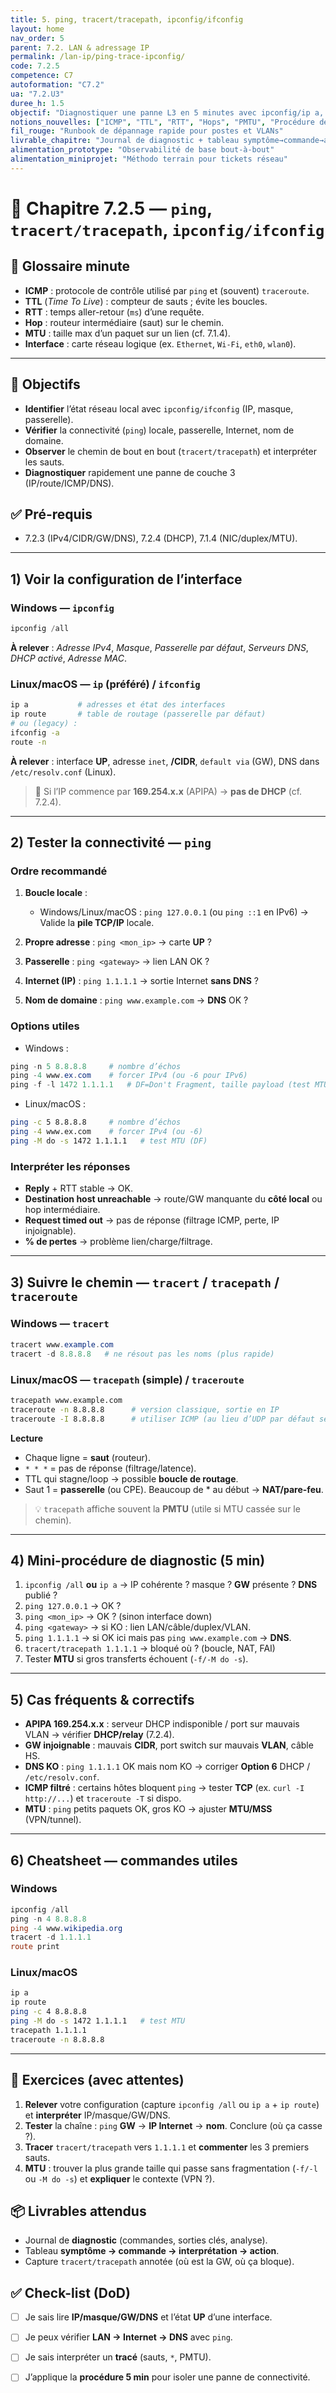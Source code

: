 ```yaml
---
title: 5. ping, tracert/tracepath, ipconfig/ifconfig
layout: home
nav_order: 5
parent: 7.2. LAN & adressage IP
permalink: /lan-ip/ping-trace-ipconfig/
code: 7.2.5
competence: C7
autoformation: "C7.2"
ua: "7.2.U3"
duree_h: 1.5
objectif: "Diagnostiquer une panne L3 en 5 minutes avec ipconfig/ip a, ping et traceroute/tracepath."
notions_nouvelles: ["ICMP", "TTL", "RTT", "Hops", "PMTU", "Procédure de diag LAN→Internet→DNS"]
fil_rouge: "Runbook de dépannage rapide pour postes et VLANs"
livrable_chapitre: "Journal de diagnostic + tableau symptôme→commande→action + trace annoté"
alimentation_prototype: "Observabilité de base bout-à-bout"
alimentation_miniprojet: "Méthodo terrain pour tickets réseau"
---
```



# 📘 Chapitre 7.2.5 — `ping`, `tracert/tracepath`, `ipconfig/ifconfig`

## 📒 Glossaire minute
- **ICMP** : protocole de contrôle utilisé par `ping` et (souvent) `traceroute`.
- **TTL** (*Time To Live*) : compteur de sauts ; évite les boucles.
- **RTT** : temps aller-retour (`ms`) d’une requête.
- **Hop** : routeur intermédiaire (saut) sur le chemin.
- **MTU** : taille max d’un paquet sur un lien (cf. 7.1.4).
- **Interface** : carte réseau logique (ex. `Ethernet`, `Wi-Fi`, `eth0`, `wlan0`).

---

## 🎯 Objectifs
- **Identifier** l’état réseau local avec `ipconfig/ifconfig` (IP, masque, passerelle).  
- **Vérifier** la connectivité (`ping`) locale, passerelle, Internet, nom de domaine.  
- **Observer** le chemin de bout en bout (`tracert/tracepath`) et interpréter les sauts.  
- **Diagnostiquer** rapidement une panne de couche 3 (IP/route/ICMP/DNS).

## ✅ Pré-requis
- 7.2.3 (IPv4/CIDR/GW/DNS), 7.2.4 (DHCP), 7.1.4 (NIC/duplex/MTU).

---

## 1) Voir la configuration de l’interface

### Windows — `ipconfig`
```powershell
ipconfig /all
````

**À relever** : *Adresse IPv4*, *Masque*, *Passerelle par défaut*, *Serveurs DNS*, *DHCP activé*, *Adresse MAC*.

### Linux/macOS — `ip` (préféré) / `ifconfig`

```bash
ip a           # adresses et état des interfaces
ip route       # table de routage (passerelle par défaut)
# ou (legacy) :
ifconfig -a
route -n
```

**À relever** : interface **UP**, adresse `inet`, **/CIDR**, `default via` (GW), DNS dans `/etc/resolv.conf` (Linux).

> 🔎 Si l’IP commence par **169.254.x.x** (APIPA) → **pas de DHCP** (cf. 7.2.4).

---

## 2) Tester la connectivité — `ping`

### Ordre recommandé

1. **Boucle locale** :

   * Windows/Linux/macOS : `ping 127.0.0.1` (ou `ping ::1` en IPv6)
     → Valide la **pile TCP/IP** locale.
2. **Propre adresse** : `ping <mon_ip>` → carte **UP** ?
3. **Passerelle** : `ping <gateway>` → lien LAN OK ?
4. **Internet (IP)** : `ping 1.1.1.1` → sortie Internet **sans DNS** ?
5. **Nom de domaine** : `ping www.example.com` → **DNS** OK ?

### Options utiles

* Windows :

```powershell
ping -n 5 8.8.8.8     # nombre d’échos
ping -4 www.ex.com    # forcer IPv4 (ou -6 pour IPv6)
ping -f -l 1472 1.1.1.1   # DF=Don't Fragment, taille payload (test MTU)
```

* Linux/macOS :

```bash
ping -c 5 8.8.8.8     # nombre d’échos
ping -4 www.ex.com    # forcer IPv4 (ou -6)
ping -M do -s 1472 1.1.1.1   # test MTU (DF)
```

### Interpréter les réponses

* **Reply** + RTT stable → OK.
* **Destination host unreachable** → route/GW manquante du **côté local** ou hop intermédiaire.
* **Request timed out** → pas de réponse (filtrage ICMP, perte, IP injoignable).
* **% de pertes** → problème lien/charge/filtrage.

---

## 3) Suivre le chemin — `tracert` / `tracepath` / `traceroute`

### Windows — `tracert`

```powershell
tracert www.example.com
tracert -d 8.8.8.8   # ne résout pas les noms (plus rapide)
```

### Linux/macOS — `tracepath` (simple) / `traceroute`

```bash
tracepath www.example.com
traceroute -n 8.8.8.8      # version classique, sortie en IP
traceroute -I 8.8.8.8      # utiliser ICMP (au lieu d’UDP par défaut selon distro)
```

**Lecture**

* Chaque ligne = **saut** (routeur).
* `* * *` = pas de réponse (filtrage/latence).
* TTL qui stagne/loop → possible **boucle de routage**.
* Saut 1 = **passerelle** (ou CPE). Beaucoup de \* au début → **NAT/pare-feu**.

> 💡 `tracepath` affiche souvent la **PMTU** (utile si MTU cassée sur le chemin).

---

## 4) Mini-procédure de diagnostic (5 min)

1. `ipconfig /all` **ou** `ip a`
   → IP cohérente ? masque ? **GW** présente ? **DNS** publié ?
2. `ping 127.0.0.1` → OK ?
3. `ping <mon_ip>` → OK ? (sinon interface down)
4. `ping <gateway>` → si KO : lien LAN/câble/duplex/VLAN.
5. `ping 1.1.1.1` → si OK ici mais pas `ping www.example.com` → **DNS**.
6. `tracert/tracepath 1.1.1.1` → bloqué où ? (boucle, NAT, FAI)
7. Tester **MTU** si gros transferts échouent (`-f/-M do -s`).

---

## 5) Cas fréquents & correctifs

* **APIPA 169.254.x.x** : serveur DHCP indisponible / port sur mauvais VLAN → vérifier **DHCP/relay** (7.2.4).
* **GW injoignable** : mauvais **CIDR**, port switch sur mauvais **VLAN**, câble HS.
* **DNS KO** : `ping 1.1.1.1` OK mais nom KO → corriger **Option 6** DHCP / `/etc/resolv.conf`.
* **ICMP filtré** : certains hôtes bloquent `ping` → tester **TCP** (ex. `curl -I http://...`) et `traceroute -T` si dispo.
* **MTU** : `ping` petits paquets OK, gros KO → ajuster **MTU/MSS** (VPN/tunnel).

---

## 6) Cheatsheet — commandes utiles

### Windows

```powershell
ipconfig /all
ping -n 4 8.8.8.8
ping -4 www.wikipedia.org
tracert -d 1.1.1.1
route print
```

### Linux/macOS

```bash
ip a
ip route
ping -c 4 8.8.8.8
ping -M do -s 1472 1.1.1.1   # test MTU
tracepath 1.1.1.1
traceroute -n 8.8.8.8
```

---

## 🧪 Exercices (avec attentes)

1. **Relever** votre configuration (capture `ipconfig /all` ou `ip a` + `ip route`) et **interpréter** IP/masque/GW/DNS.
2. **Tester** la chaîne : `ping` **GW** → **IP Internet** → **nom**. Conclure (où ça casse ?).
3. **Tracer** `tracert/tracepath` vers `1.1.1.1` et **commenter** les 3 premiers sauts.
4. **MTU** : trouver la plus grande taille qui passe sans fragmentation (`-f/-l` ou `-M do -s`) et **expliquer** le contexte (VPN ?).

## 📦 Livrables attendus

* Journal de **diagnostic** (commandes, sorties clés, analyse).
* Tableau **symptôme → commande → interprétation → action**.
* Capture `tracert/tracepath` annotée (où est la GW, où ça bloque).

## ✅ Check-list (DoD)

* [ ] Je sais lire **IP/masque/GW/DNS** et l’état **UP** d’une interface.
* [ ] Je peux vérifier **LAN → Internet → DNS** avec `ping`.
* [ ] Je sais interpréter un **tracé** (sauts, `*`, PMTU).
* [ ] J’applique la **procédure 5 min** pour isoler une panne de connectivité.

